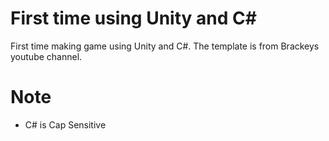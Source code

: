 # First time using Unity and C#
First time making game using Unity and C#.  The template is from Brackeys youtube channel.

# Note
- C# is Cap Sensitive